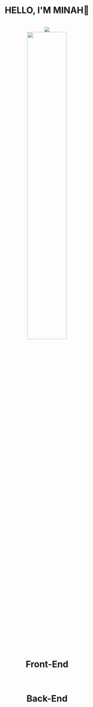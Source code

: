 
<div  style="text-align: center;" align="center">
<div tabindex="-1" dir="auto">
  <h1>HELLO, I'M MINAH👏</h1>
  </div>
<br>
<a href="https://talking-potato-dev.tistory.com/">
  <img src="https://img.shields.io/badge/Blog-FA005A?style=flat=sequare&logo=Fandom&logoColor=-white"/>
</a>
<br>
  <img width="50%" src="https://user-images.githubusercontent.com/77047321/226772406-f5a167af-c1e7-4e82-b590-dcb42ab8ef53.gif">
  
  <div tabindex="-1" dir="auto">
    <h1>Front-End</h1>
    <div>
      
  <br>
      <div tabindex="-1" dir="auto">
  <h1>Back-End</h1>
        </div>
  </div>
